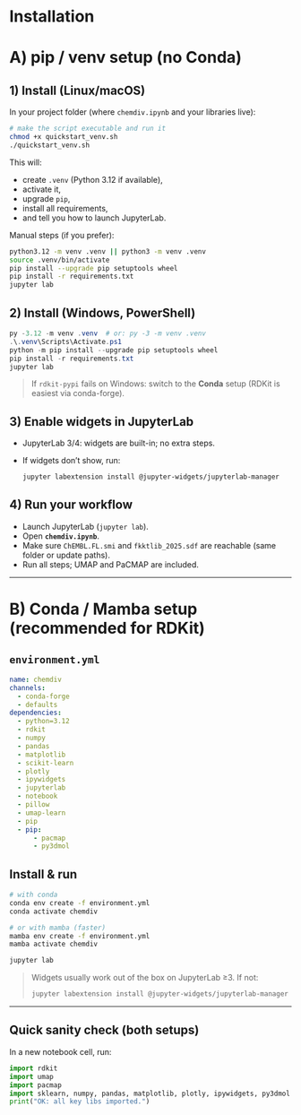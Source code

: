 # Installation

# A) pip / venv setup (no Conda)

## 1) Install (Linux/macOS)

In your project folder (where `chemdiv.ipynb` and your libraries live):

```bash
# make the script executable and run it
chmod +x quickstart_venv.sh
./quickstart_venv.sh
```

This will:

* create `.venv` (Python 3.12 if available),
* activate it,
* upgrade `pip`,
* install all requirements,
* and tell you how to launch JupyterLab.

Manual steps (if you prefer):

```bash
python3.12 -m venv .venv || python3 -m venv .venv
source .venv/bin/activate
pip install --upgrade pip setuptools wheel
pip install -r requirements.txt
jupyter lab
```

## 2) Install (Windows, PowerShell)

```powershell
py -3.12 -m venv .venv  # or: py -3 -m venv .venv
.\.venv\Scripts\Activate.ps1
python -m pip install --upgrade pip setuptools wheel
pip install -r requirements.txt
jupyter lab
```

> If `rdkit-pypi` fails on Windows: switch to the **Conda** setup (RDKit is easiest via conda-forge).

## 3) Enable widgets in JupyterLab

* JupyterLab 3/4: widgets are built-in; no extra steps.
* If widgets don’t show, run:

  ```bash
  jupyter labextension install @jupyter-widgets/jupyterlab-manager
  ```

## 4) Run your workflow

* Launch JupyterLab (`jupyter lab`).
* Open **`chemdiv.ipynb`**.
* Make sure `ChEMBL.FL.smi` and `fkktlib_2025.sdf` are reachable (same folder or update paths).
* Run all steps; UMAP and PaCMAP are included.

---

# B) Conda / Mamba setup (recommended for RDKit)

## `environment.yml`

```yaml
name: chemdiv
channels:
  - conda-forge
  - defaults
dependencies:
  - python=3.12
  - rdkit
  - numpy
  - pandas
  - matplotlib
  - scikit-learn
  - plotly
  - ipywidgets
  - jupyterlab
  - notebook
  - pillow
  - umap-learn
  - pip
  - pip:
      - pacmap
      - py3dmol
```

## Install & run

```bash
# with conda
conda env create -f environment.yml
conda activate chemdiv

# or with mamba (faster)
mamba env create -f environment.yml
mamba activate chemdiv

jupyter lab
```

> Widgets usually work out of the box on JupyterLab ≥3. If not:
>
> ```bash
> jupyter labextension install @jupyter-widgets/jupyterlab-manager
> ```

---

## Quick sanity check (both setups)

In a new notebook cell, run:

```python
import rdkit
import umap
import pacmap
import sklearn, numpy, pandas, matplotlib, plotly, ipywidgets, py3dmol
print("OK: all key libs imported.")
```

